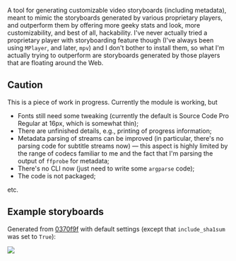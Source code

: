 A tool for generating customizable video storyboards (including metadata), meant to mimic the storyboards generated by various proprietary players, and outperform them by offering more geeky stats and look, more customizability, and best of all, hackability. I've never actually tried a proprietary player with storyboarding feature though (I've always been using `MPlayer`, and later, `mpv`) and I don't bother to install them, so what I'm actually trying to outperform are storyboards generated by those players that are floating around the Web.

## Caution

This is a piece of work in progress. Currently the module is working, but

* Fonts still need some tweaking (currently the default is Source Code Pro Regular at 16px, which is somewhat thin);
* There are unfinished details, e.g., printing of progress information;
* Metadata parsing of streams can be improved (in particular, there's no parsing code for subtitle streams now) — this aspect is highly limited by the range of codecs familiar to me and the fact that I'm parsing the output of `ffprobe` for metadata;
* There's no CLI now (just need to write some `argparse` code);
* The code is not packaged;

etc.

## Example storyboards

Generated from [0370f9f](https://github.com/zmwangx/storyboard/commit/0370f9f) with default settings (except that `include_sha1sum` was set to `True`):

![](http://i.imgur.com/8cma36g.jpg)
